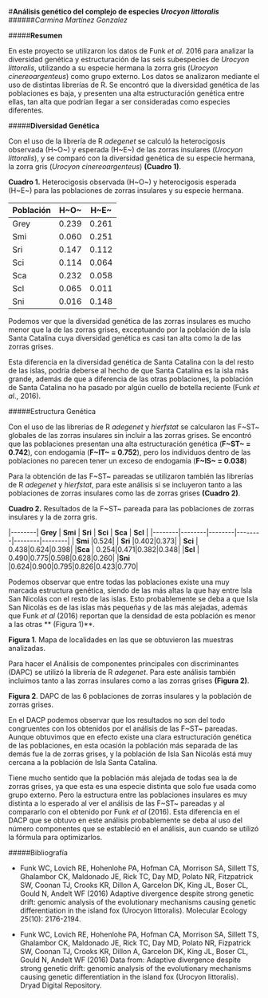 #**Análisis genético del complejo de especies _Urocyon littoralis_**
######*Carmina Martínez Gonzalez*

#####**Resumen**

En este proyecto se utilizaron los datos de Funk *et al.* 2016 para analizar la diversidad  genética y estructuración de las seis subespecies de *Urocyon littoralis*, utilizando a su especie hermana la zorra gris (*Urocyon cinereoargenteus*) como grupo externo. Los datos se analizaron mediante el uso de distintas librerías de R. Se encontró que la diversidad genética de las poblaciones es baja, y presenten una alta estructuración genética entre ellas, tan alta que podrían llegar a ser consideradas como especies diferentes.

#####**Diversidad Genética**

Con el uso de la librería de R *adegenet* se calculó la heterocigosis observada (H~O~) y esperada (H~E~) de las zorras insulares (*Urocyon littoralis*), y se comparó con la diversidad genética de su especie hermana, la zorra gris (*Urocyon cinereoargenteus*) **(Cuadro 1)**.

**Cuadro 1.** Heterocigosis observada (H~O~) y heterocigosis esperada (H~E~) para las poblaciones de zorras insulares y su especie hermana.

| **Población** |  **H~O~** |  **H~E~** |
|--------|--------|--------|
|Grey| 0.239|0.261|
| Smi | 0.060 | 0.251 |
| Sri | 0.147 | 0.112 |
| Sci | 0.114 | 0.064 |
| Sca | 0.232 | 0.058 |
| Scl | 0.065 | 0.011 |
| Sni | 0.016 | 0.148 |

Podemos ver que la diversidad genética de las zorras insulares es mucho menor que la de las zorras grises, exceptuando por la población de la isla Santa Catalina cuya diversidad genética es casi tan alta como la de las zorras grises.

Esta diferencia en la diversidad genética de Santa Catalina con la del resto de las islas, podría deberse al hecho de que Santa Catalina es la isla más grande, además de que a diferencia de las otras poblaciones, la población de Santa Catalina no ha pasado por algún cuello de botella reciente (Funk *et al*., 2016).

#####Estructura Genética

Con el uso de las librerías de R *adegenet* y *hierfstat* se calcularon las F~ST~ globales de las zorras insulares sin incluir a las zorras grises. Se encontró que las poblaciones presentan una alta estructuración genética (**F~ST~ =  0.742**), con endogamia (**F~IT~ = 0.752**), pero los individuos dentro de las poblaciones no parecen tener un exceso de endogamia (**F~IS~ = 0.038**)

Para la obtención de las F~ST~ pareadas se utilizaron también las librerías de R *adegenet* y *hierfstat*, para este análisis si se incluyeron tanto a las poblaciones de zorras insulares como las de zorras grises **(Cuadro 2)**.

**Cuadro 2.** Resultados de la F~ST~ pareada para las poblaciones de zorras insulares y la de zorra gris.

|--------| **Grey** | **Smi** | **Sri** | **Sci** | **Sca** | **Scl** |
|--------|--------|--------|--------|--------|--------|
| **Smi** |0.524|
| **Sri** |0.402|0.373|
| **Sci** | 0.438|0.624|0.398|
|**Sca** | 0.254|0.471|0.382|0.348|
|**Scl** | 0.490|0.775|0.598|0.628|0.260|
|**Sni** |0.624|0.900|0.795|0.826|0.423|0.770|

Podemos observar que entre todas las poblaciones existe una muy marcada estructura genética, siendo de las más altas la que hay entre Isla San Nicolás con el resto de las islas. Esto probablemente se deba a que Isla San Nicolás es de las islas más pequeñas y de las más alejadas, además que Funk *et al* (2016)  reportan que la densidad de esta población es menor a las otras ** (Figura 1)**.

**Figura 1**. Mapa de localidades en las que se obtuvieron las muestras analizadas.

Para hacer el Análisis de componentes principales con discriminantes (DAPC) se utilizó la librería de R *adegenet*. Para este análisis también incluimos tanto a las zorras insulares como a las zorras grises **(Figura 2)**.

**Figura 2**. DAPC de las 6 poblaciones de zorras insulares y la población de zorras grises.

En el DACP podemos observar que los resultados no son del todo congruentes con los obtenidos por el análisis de las F~ST~ pareadas. Aunque obtuvimos que en efecto existe una clara estructuración genética de las poblaciones, en esta ocasión la población más separada de las demás fue la de zorras grises, y la población de Isla San Nicolás está muy cercana a la población de Isla Santa Catalina. 

Tiene mucho sentido que la población más alejada de todas sea la de zorras grises, ya que esta es una especie distinta que solo fue usada como grupo externo. Pero la estructura entre las poblaciones insulares es muy distinta a lo esperado al ver el análisis de las F~ST~ pareadas y al compararlo con el obtenido por Funk *et al* (2016). Esta diferencia en el DACP que se obtuvo en este análisis probablemente se deba al uso del número componentes que se estableció en el análisis, aun cuando se utilizó la fórmula para optimizarlos. 

#####Bibliografía

- Funk WC, Lovich RE, Hohenlohe PA, Hofman CA, Morrison SA, Sillett TS, Ghalambor CK, Maldonado JE, Rick TC, Day MD, Polato NR, Fitzpatrick SW, Coonan TJ, Crooks KR, Dillon A, Garcelon DK, King JL, Boser CL, Gould N, Andelt WF (2016) Adaptive divergence despite strong genetic drift: genomic analysis of the evolutionary mechanisms causing genetic differentiation in the island fox (Urocyon littoralis). Molecular Ecology 25(10): 2176-2194.

- Funk WC, Lovich RE, Hohenlohe PA, Hofman CA, Morrison SA, Sillett TS, Ghalambor CK, Maldonado JE, Rick TC, Day MD, Polato NR, Fizpatrick SW, Coonan TJ, Crooks KR, Dillon A, Garcelon DK, King JL, Boser CL, Gould N, Andelt WF (2016) Data from: Adaptive divergence despite strong genetic drift: genomic analysis of the evolutionary mechanisms causing genetic differentiation in the island fox (Urocyon littoralis). Dryad Digital Repository.



